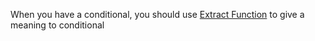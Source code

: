 When you have a conditional, you should use [Extract Function](https://github.com/jefersonvinicius/studying-book_refactoring/tree/master/chapter-06/01-extract-function) to give a meaning to conditional